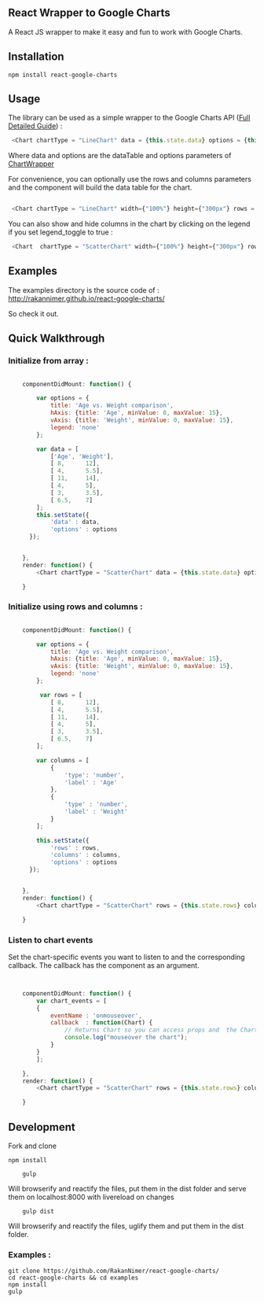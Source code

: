 ## React Wrapper to Google Charts

A React JS wrapper to make it easy and fun to work with Google Charts.


## Installation

```
npm install react-google-charts
```

## Usage

The library can be used as a simple wrapper to the Google Charts API ([Full Detailed Guide](https://developers.google.com/chart/)) : 

```javascript
 <Chart chartType = "LineChart" data = {this.state.data} options = {this.state.options}  width={"100%"} height={"300px"} graph_id = "linechart_graph"  /> 
```

Where data and options are the dataTable and options parameters of [ChartWrapper](https://developers.google.com/chart/interactive/docs/reference#chartwrapperobject)

For convenience, you can optionally use the rows and columns parameters and the component will build the data table for the chart. 

```javascript

 <Chart chartType = "LineChart" width={"100%"} height={"300px"} rows = {this.state.rows} columns = {this.state.columns} options = {this.state.options}  graph_id = "linechart_graph"  />  

```

You can also show and hide columns in the chart by clicking on the legend if you set legend_toggle to true : 

```javascript
 <Chart  chartType = "ScatterChart" width={"100%"} height={"300px"} rows = {this.state.rows} columns = {this.state.columns} options = {this.state.options}  graph_id = "linechart_graph" legend_toggle={true} />  
```


## Examples

The examples directory is the source code of : http://rakannimer.github.io/react-google-charts/

So check it out.


## Quick Walkthrough

### Initialize from array : 

```javascript

	componentDidMount: function() {

        var options = {
          	title: 'Age vs. Weight comparison',
          	hAxis: {title: 'Age', minValue: 0, maxValue: 15},
          	vAxis: {title: 'Weight', minValue: 0, maxValue: 15},
        	legend: 'none'
        };

	    var data = [
        	['Age', 'Weight'],
        	[ 8,      12],
        	[ 4,      5.5],
        	[ 11,     14],
        	[ 4,      5],
        	[ 3,      3.5],
        	[ 6.5,    7]
        ];
      	this.setState({
        	'data' : data,
        	'options' : options
      });


	},
    render: function() {
        <Chart chartType = "ScatterChart" data = {this.state.data} options = {this.state.options} graph_id = "ScatterChart"  width={"100%"} height={"400px"}  legend_toggle={true} />

    }
```
### Initialize using rows and columns : 

```javascript

	componentDidMount: function() {

        var options = {
          	title: 'Age vs. Weight comparison',
          	hAxis: {title: 'Age', minValue: 0, maxValue: 15},
          	vAxis: {title: 'Weight', minValue: 0, maxValue: 15},
        	legend: 'none'
        };

	     var rows = [
        	[ 8,      12],
        	[ 4,      5.5],
        	[ 11,     14],
        	[ 4,      5],
        	[ 3,      3.5],
        	[ 6.5,    7]
        ];

        var columns = [
			{
				'type': 'number',
				'label' : 'Age'
			}, 
			{
				'type' : 'number',
				'label' : 'Weight'
			}
		];

      	this.setState({
        	'rows' : rows,
            'columns' : columns,
        	'options' : options
      });


	},
    render: function() {
        <Chart chartType = "ScatterChart" rows = {this.state.rows} columns = {this.state.columns} options = {this.state.options} graph_id = "ScatterChart"  width={"100%"} height={"400px"}  legend_toggle={true} />

    }
```

### Listen to chart events

Set the chart-specific events you want to listen to and the corresponding callback.
The callback has the component as an argument.

```javascript


	componentDidMount: function() {
		var chart_events = [
        {
        	eventName : 'onmouseover',
            callback  : function(Chart) { 
                // Returns Chart so you can access props and  the ChartWrapper object from chart.wrapper
                console.log("mouseover the chart"); 
            }
        }
        ];

	},
    render: function() {
        <Chart chartType = "ScatterChart" rows = {this.state.rows} columns = {this.state.columns} options = {this.state.options} graph_id = "ScatterChart"  width={"100%"} height={"400px"} chartEvents = {chart_events} />

    }
```



## Development

Fork and clone

```
npm install

```
```
	gulp 
```

Will browserify and reactify the files, put them in the dist folder and serve them on localhost:8000 with livereload on changes

```
	gulp dist
```

Will browserify and reactify the files, uglify them and put them in the dist folder.


### Examples : 


```
git clone https://github.com/RakanNimer/react-google-charts/
cd react-google-charts && cd examples
npm install
gulp
```

